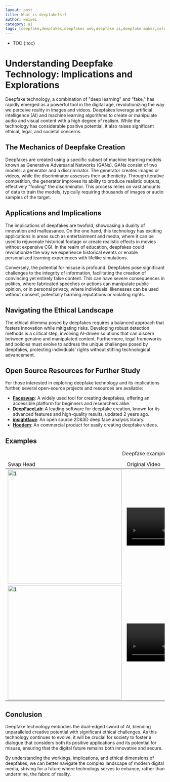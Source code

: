 ```yaml
---
layout: post
title: What is deepfake(s)?
author: weiwei
category: ai
tags: [deepfake,deepfakes,deepfakes web,deepfake ai,deepfake maker,celebrity deepfakes]
---
```


* TOC
{:toc}

# Understanding Deepfake Technology: Implications and Explorations

Deepfake technology, a combination of "deep learning" and "fake," has rapidly emerged as a powerful tool in the digital age, revolutionizing the way we perceive reality in images and videos. Deepfakes leverage artificial intelligence (AI) and machine learning algorithms to create or manipulate audio and visual content with a high degree of realism. While the technology has considerable positive potential, it also raises significant ethical, legal, and societal concerns.

## The Mechanics of Deepfake Creation

Deepfakes are created using a specific subset of machine learning models known as Generative Adversarial Networks (GANs). GANs consist of two models: a generator and a discriminator. The generator creates images or videos, while the discriminator assesses their authenticity. Through iterative competition, the generator improves its ability to produce realistic outputs, effectively "fooling" the discriminator. This process relies on vast amounts of data to train the models, typically requiring thousands of images or audio samples of the target.

## Applications and Implications

The implications of deepfakes are twofold, showcasing a duality of innovation and malfeasance. On the one hand, this technology has exciting applications in areas such as entertainment and media, where it can be used to rejuvenate historical footage or create realistic effects in movies without expensive CGI. In the realm of education, deepfakes could revolutionize the way we experience historical events or enable personalized learning experiences with lifelike simulations.

Conversely, the potential for misuse is profound. Deepfakes pose significant challenges to the integrity of information, facilitating the creation of convincing yet entirely false content. This can have severe consequences in politics, where fabricated speeches or actions can manipulate public opinion, or in personal privacy, where individuals' likenesses can be used without consent, potentially harming reputations or violating rights.

## Navigating the Ethical Landscape

The ethical dilemma posed by deepfakes requires a balanced approach that fosters innovation while mitigating risks. Developing robust detection methods is a critical step, involving AI-driven solutions that can discern between genuine and manipulated content. Furthermore, legal frameworks and policies must evolve to address the unique challenges posed by deepfakes, protecting individuals' rights without stifling technological advancement.

## Open Source Resources for Further Study

For those interested in exploring deepfake technology and its implications further, several open-source projects and resources are available:

- **[Faceswap](https://github.com/deepfakes/faceswap)**: A widely used tool for creating deepfakes, offering an accessible platform for beginners and researchers alike.
- **[DeepFaceLab](https://github.com/iperov/DeepFaceLab)**: A leading software for deepfake creation, known for its advanced features and high-quality results, updated 2 years ago.
- **[insightface](https://insightface.ai/)**: An open source 2D&3D deep face analysis library.
- **[Hoodem](https://hoodem.com/)**: An commercial product for easily creating deepfake videos.

## Examples
<table>
    <caption>Deepfake examples</caption>
    <thead>
        <td>Swap Head</td>
        <td>Original Video</td>
        <td>Swapped Video</td>
    </thead>
    <body>
    <tr>
        <td> <img src="{{ site.url }}/assets/images/df-01.png"  alt="1" width="360px" ></td>
        <td>
        <video src="{{ site.url }}/assets/videos/df-01-orig.mp4" controls="controls" style="max-width: 240px;">
        </video>
        </td>
        <td>
        <video src="{{ site.url }}/assets/videos/df-01-swap.mp4" controls="controls" style="max-width: 240px;">
        </video>
        </td>
    </tr> 
    <tr>
        <td> <img src="{{ site.url }}/assets/images/df-02.png"  alt="1" width="360px"></td>
        <td>
        <video src="{{ site.url }}/assets/videos/df-02-orig.mp4" controls="controls" style="max-width: 240px;">
        </video>
        </td>
        <td>
        <video src="{{ site.url }}/assets/videos/df-02-swap.mp4" controls="controls" style="max-width: 240px;">
        </video>
        </td>
      </tr>
    </body>
</table>

## Conclusion

Deepfake technology embodies the dual-edged sword of AI, blending unparalleled creative potential with significant ethical challenges. As this technology continues to evolve, it will be crucial for society to foster a dialogue that considers both its positive applications and its potential for misuse, ensuring that the digital future remains both innovative and secure. 

By understanding the workings, implications, and ethical dimensions of deepfakes, we can better navigate the complex landscape of modern digital media, striving for a future where technology serves to enhance, rather than undermine, the fabric of reality.
